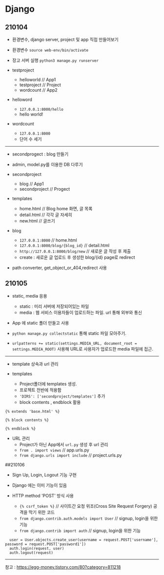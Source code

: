 # Django

## 210104
- 환경변수, django server, project 및 app 직접 만들어보기

- 환경변수 
`source web-env/bin/activate`

- 장고 서버 실행
`python3 manage.py runserver`

- testproject
  + helloworld // App1
  + testproject // Project
  + wordcount // App2
  
- helloword
  + `127.0.0.1:8000/hello`
  + hello world!

- wordcount
  + `127.0.0.1:8000`
  + 단어 수 세기
 
 
---
 
- secondprogect : blog 만들기

- admin, model.py를 이용한 DB 다루기

- secondproject
  + blog // App1
  + secondproject // Progect

- templates
  + home.html // Blog home 화면, 글 목록
  + detail.html // 각각 글 자세히
  + new.html // 글쓰기
  
- blog
  + `127.0.0.1:8000` // home.html
  + `127.0.0.1:8000/blog/{blog_id}` // detail.html
  + `http://127.0.0.1:8000/blog/new` // 새로운 글 작성 후 제출
  + create : 새로운 글 업로드 후 생성한 blog/{id} page로 redirect
 
- path converter, get_object_or_404,redirect 사용
        
  
## 210105
- static, media 응용
  + static : 미리 서버에 저장되어있는 파일
  + media : 웹 서비스 이용자들이 업로드하는 파일. url 통해 외부와 통신
  
- App 에 static 폴더 만들고 사용
- `python manage.py collectstatic` 통해 static 파일 모아주기. 
- `urlpatterns += static(settings.MEDIA_URL, document_root = settings.MEDIA_ROOT)` 사용해 URL로 사용자가 업로드한 media 파일에 접근.

---

- template 상속과 url 관리

- templates
  + Project폴더에 templates 생성.
  + 프로젝트 전반에 적용함
  + `'DIRS': ['secondproject/templates']` 추가
  + block contents , endblock 활용
```django
{% extends 'base.html' %}

{% block contents %}

{% endblock %}
```
  
- URL 관리
  + Project가 아닌 App에서 `url.py` 생성 후 url 관리
  + `from . import views` // app.urls.py
  + `from django.urls import include` // project.urls.py

##210106

- Sign Up, Login, Logout 기능 구현
- Django 에는 이미 기능이 있음

- HTTP method 'POST' 방식 사용
  + `{% csrf_token %}`  // 사이트간 요청 위조(Cross Site Request Forgery) 공격을 막기 위한 코드
  + `from django.contrib.auth.models import User` // signup, login을 위한 기능
  + `from django.contrib import auth` // signup, login을 위한 기능
 
```python3
  user = User.objects.create_user(username = request.POST['username'], password = request.POST['password1'])
  auth.login(request, user)
  auth.logout(request)
```

---
참고 : https://egg-money.tistory.com/80?category=811218
